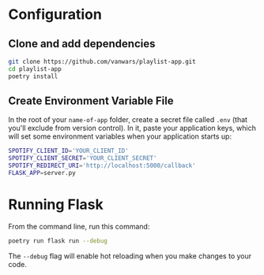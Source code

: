 # Configuration

## Clone and add dependencies
```bash
git clone https://github.com/vanwars/playlist-app.git
cd playlist-app
poetry install
```

## Create Environment Variable File
In the root of your `name-of-app` folder, create a secret file called `.env` (that you'll exclude from version control). In it, paste your application keys, which will set some environment variables when your application starts up:

```bash
SPOTIFY_CLIENT_ID='YOUR_CLIENT_ID'
SPOTIFY_CLIENT_SECRET='YOUR_CLIENT_SECRET'
SPOTIFY_REDIRECT_URI='http://localhost:5000/callback'
FLASK_APP=server.py
```

# Running Flask 
From the command line, run this command:
```bash
poetry run flask run --debug
```
The `--debug` flag will enable hot reloading when you make changes to your code.